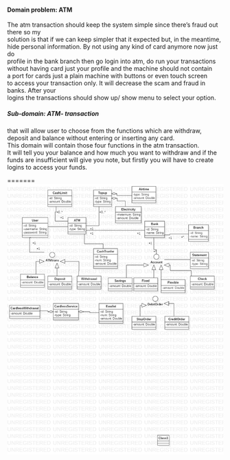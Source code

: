 

 <h4>Domain problem: ATM</h4>
 The atm transaction should keep the system simple since there’s fraud out there so my 
 <br>solution is that if we can keep simpler that it expected but, in the meantime, 
 <br>hide personal information. By not using any kind of card anymore now just do 
 <br>profile in the bank branch then go login into atm, do run your transactions 
 <br>without having card just your profile and the machine should not contain
  <br>a port for cards just a plain machine with buttons or even touch screen 
  <br>to access your transaction only. It will decrease the scam and fraud in banks. After your 
 <br> logins the transactions should show up/ show menu to select your option.


<h5>Sub-domain: ATM- transaction</h5> that will allow user to choose from the functions which are withdraw, 
<br>deposit and balance without entering or inserting any card.
 <br>This domain will contain those four functions in the atm transaction. 
 <br>It will tell you your balance and how much you want to withdraw and if the 
 <br>funds are insufficient will give you note, but firstly you will have to create logins to access your funds.

  



=======
![](images/Main.png)

